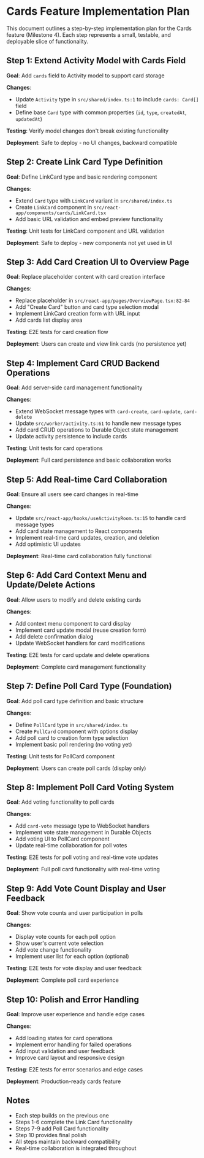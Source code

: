 # Cards Feature Implementation Plan

This document outlines a step-by-step implementation plan for the Cards feature (Milestone 4). Each step represents a small, testable, and deployable slice of functionality.

## Step 1: Extend Activity Model with Cards Field

**Goal**: Add `cards` field to Activity model to support card storage

**Changes**:
- Update `Activity` type in `src/shared/index.ts:1` to include `cards: Card[]` field
- Define base `Card` type with common properties (`id`, `type`, `createdAt`, `updatedAt`)

**Testing**: Verify model changes don't break existing functionality

**Deployment**: Safe to deploy - no UI changes, backward compatible

## Step 2: Create Link Card Type Definition

**Goal**: Define LinkCard type and basic rendering component

**Changes**:
- Extend `Card` type with `LinkCard` variant in `src/shared/index.ts`
- Create `LinkCard` component in `src/react-app/components/cards/LinkCard.tsx`
- Add basic URL validation and embed preview functionality

**Testing**: Unit tests for LinkCard component and URL validation

**Deployment**: Safe to deploy - new components not yet used in UI

## Step 3: Add Card Creation UI to Overview Page

**Goal**: Replace placeholder content with card creation interface

**Changes**:
- Replace placeholder in `src/react-app/pages/OverviewPage.tsx:82-84`
- Add "Create Card" button and card type selection modal
- Implement LinkCard creation form with URL input
- Add cards list display area

**Testing**: E2E tests for card creation flow

**Deployment**: Users can create and view link cards (no persistence yet)

## Step 4: Implement Card CRUD Backend Operations

**Goal**: Add server-side card management functionality

**Changes**:
- Extend WebSocket message types with `card-create`, `card-update`, `card-delete`
- Update `src/worker/activity.ts:61` to handle new message types
- Add card CRUD operations to Durable Object state management
- Update activity persistence to include cards

**Testing**: Unit tests for card operations

**Deployment**: Full card persistence and basic collaboration works

## Step 5: Add Real-time Card Collaboration

**Goal**: Ensure all users see card changes in real-time

**Changes**:
- Update `src/react-app/hooks/useActivityRoom.ts:15` to handle card message types
- Add card state management to React components
- Implement real-time card updates, creation, and deletion
- Add optimistic UI updates

**Deployment**: Real-time card collaboration fully functional

## Step 6: Add Card Context Menu and Update/Delete Actions

**Goal**: Allow users to modify and delete existing cards

**Changes**:
- Add context menu component to card display
- Implement card update modal (reuse creation form)
- Add delete confirmation dialog
- Update WebSocket handlers for card modifications

**Testing**: E2E tests for card update and delete operations

**Deployment**: Complete card management functionality

## Step 7: Define Poll Card Type (Foundation)

**Goal**: Add poll card type definition and basic structure

**Changes**:
- Define `PollCard` type in `src/shared/index.ts`
- Create `PollCard` component with options display
- Add poll card to creation form type selection
- Implement basic poll rendering (no voting yet)

**Testing**: Unit tests for PollCard component

**Deployment**: Users can create poll cards (display only)

## Step 8: Implement Poll Card Voting System

**Goal**: Add voting functionality to poll cards

**Changes**:
- Add `card-vote` message type to WebSocket handlers
- Implement vote state management in Durable Objects
- Add voting UI to PollCard component
- Update real-time collaboration for poll votes

**Testing**: E2E tests for poll voting and real-time vote updates

**Deployment**: Full poll card functionality with real-time voting

## Step 9: Add Vote Count Display and User Feedback

**Goal**: Show vote counts and user participation in polls

**Changes**:
- Display vote counts for each poll option
- Show user's current vote selection
- Add vote change functionality
- Implement user list for each option (optional)

**Testing**: E2E tests for vote display and user feedback

**Deployment**: Complete poll card experience

## Step 10: Polish and Error Handling

**Goal**: Improve user experience and handle edge cases

**Changes**:
- Add loading states for card operations
- Implement error handling for failed operations
- Add input validation and user feedback
- Improve card layout and responsive design

**Testing**: E2E tests for error scenarios and edge cases

**Deployment**: Production-ready cards feature

## Notes

- Each step builds on the previous one
- Steps 1-6 complete the Link Card functionality
- Steps 7-9 add Poll Card functionality
- Step 10 provides final polish
- All steps maintain backward compatibility
- Real-time collaboration is integrated throughout
